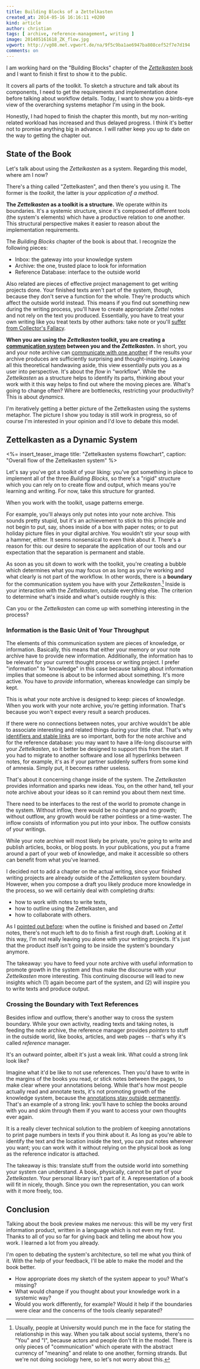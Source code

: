 ```yaml
---
title: Building Blocks of a Zettelkasten
created_at: 2014-05-16 16:16:11 +0200
kind: article
author: christian
tags: [ archive, reference-management, writing ]
image: 201405161618_ZK_flow.jpg
vgwort: http://vg08.met.vgwort.de/na/9f5c9ba1ae6947ba808cef52f7e7d194
comments: on
---
```


I am working hard on the "Building Blocks" chapter of the [_Zettelkasten_ book][toc] and I want to finish it first to show it to the public. 

It covers all parts of the toolkit. To sketch a structure and talk about its components, I need to get the requirements and implementation done before talking about workflow details.  Today, I want to show you a birds-eye view of the overarching systems metaphor I'm using in the book.

Honestly, I had hoped to finish the chapter this month, but my non-writing related workload has increased and thus delayed progress.  I think it's better not to promise anything big in advance.  I will rather keep you up to date on the way to getting the chapter out.

## State of the Book

Let's talk about using the _Zettelkasten_ as a system. Regarding this model, where am I now?

There's a thing called "Zettelkasten", and then there's you using it.  The former is the _toolkit_, the latter is _your application of a method_.

**The _Zettelkasten_ as a toolkit is a structure.**  We operate within its boundaries.  It's a systemic structure, since it's composed of different tools (the system's elements) which have a productive relation to one another. This structural perspective makes it easier to reason about the implementation requirements.

The _Building Blocks_ chapter of the book is about that. I recognize the following pieces:

* Inbox: the gateway into your knowledge system
* Archive: the one, trusted place to look for information
* Reference Database: interface to the outside world

Also related are pieces of effective project management to get writing projects done.  Your finished texts aren't part of the system, though, because they don't serve a function for the whole.  They're products which affect the outside world instead. This means if you find out something new during the writing process, you'll have to create appropriate _Zettel_ notes and not rely on the text you produced.  Essentially, you have to treat your own writing like you treat texts by other authors:  take note or you'll [suffer from Collector's Fallacy][colfal].

**When you are using the _Zettelkasten_ toolkit, you are creating a [communication system][commsys] between you and the _Zettelkasten_.**  In short, you and your note archive can [communicate with one another][zkcomm] if the results your archive produces are sufficiently surprising and thought-inspiring. Leaving all this theoretical handwaving aside, this view essentially puts you as a user into perspective.  It's about the _flow_ in "workflow". While the _Zettelkasten_ as a structure helps to identify its parts, thinking about your work with it this way helps to find out where the moving pieces are.  What's going to change often?  Where are bottlenecks, restricting your productivity?  This is about _dynamics._

I'm iteratively getting a better picture of the Zettelkasten using the systems metaphor.  The picture I show you today is still work in progress, so of course I'm interested in your opinion and I'd love to debate this model.

## Zettelkasten as a Dynamic System

<%= insert_teaser_image title: "Zettelkasten systems flowchart", caption: "Overall flow of the Zettelkasten system" %>

Let's say you've got a toolkit of your liking: you've got something in place to implement all of the three _Building Blocks_, so there's a "rigid" structure which you can rely on to create flow and output, which means you're learning and writing.  For now, take this structure for granted.

When you work with the toolkit, usage patterns emerge.

For example, you'll always only put notes into your note archive.  This sounds pretty stupid, but it's an achievement to stick to this principle and not begin to put, say, shoes inside of a box with paper notes; or to put holiday picture files in your digital archive.  You wouldn't stir your soup with a hammer, either.  It seems nonsensical to even think about it.  There's a reason for this:  our desire to separate the application of our tools and our expectation that the separation is permanent and stable.

As soon as you sit down to work with the toolkit, you're creating a bubble which determines what you may focus on as long as you're working and what clearly is not part of the workflow.  In other words, there is a **boundary** for the communication system you have with your _Zettelkasten_.[^sys]  Inside is your interaction with the _Zettelkasten_, outside everything else.  The criterion to determine what's inside and what's outside roughly is this:

Can you or the _Zettelkasten_ can come up with something interesting in the process?

### Information is the Basic Unit of Your Throughput

The elements of this communication system are pieces of knowledge, or information.  Basically, this means that either your memory or your note archive have to provide new information. Additionally, the information has to be relevant for your current thought process or writing project.  I prefer "information" to "knowledge" in this case because talking about information implies that someone is about to be informed about something.  It's more active.  You have to _provide_ information, whereas knowledge can simply be kept.

This is what your note archive is designed to keep:  pieces of knowledge.  When you work with your note archive, you're getting information.  That's because you won't expect every result a search produces.

If there were no connections between notes, your archive wouldn't be able to associate interesting and related things during your little chat.  That's why [identifiers and stable links][ident] are so important, both for the note archive and for the reference database:  you may want to have a life-long discourse with your _Zettelkasten_, so it better be designed to support this from the start.  If you had to migrate to another software and lose all hyperlinks between notes, for example, it's as if your partner suddenly suffers from some kind of amnesia.  Simply put, it becomes rather useless.

That's about it concerning change inside of the system.  The _Zettelkasten_ provides information and sparks new ideas.  You, on the other hand, tell your note archive about your ideas so it can remind you about them next time.

There need to be interfaces to the rest of the world to promote change in the system.  Without inflow, there would be no change and no growth;  without outflow, any growth would be rather pointless or a time-waster.  The inflow consists of information you put into your inbox.  The outflow consists of your writings.

While your note archive will most likely be private, you're going to write and publish articles, books, or blog posts. In your publications, you put a frame around a part of your web of knowledge, and make it accessible so others can benefit from what you've learned.  

I decided not to add a chapter on the actual writing, since your finished writing projects are already outside of the _Zettelkasten_ system boundary.  However, when you compose a draft you likely produce more knowledge in the process, so we will certainly deal with completing drafts:

* how to work with notes to write texts,
* how to outline using the Zettelkasten, and
* how to collaborate with others.

As I [pointed out before][draft]:  when the outline is finished and based on _Zettel_ notes, there's not much left to do to finish a first rough draft.  Looking at it this way, I'm not really leaving you alone with your writing projects.  It's just that the product itself isn't going to be inside the system's boundary anymore.

The takeaway:  you have to feed your note archive with useful information to promote growth in the system and thus make the discourse with your _Zettelkasten_ more interesting.  This continuing discourse will lead to new insights which (1) again become part of the system, and (2) will inspire you to write texts and produce output.

### Crossing the Boundary with Text References

Besides inflow and outflow, there's another way to cross the system boundary. While your own activity, reading texts and taking notes, is feeding the note archive, the reference manager provides _pointers_ to stuff in the outside world, like books, articles, and web pages -- that's why it's called _reference_ manager.

It's an outward pointer, albeit it's just a weak link.  What could a strong link look like?

Imagine what it'd be like to not use references.  Then you'd have to write in the margins of the books you read, or stick notes between the pages, to make clear where your annotations belong.  While that's how most people actually read and annotate texts, it's not promoting growth of the knowledge system, because the [annotations stay outside permanently][colfal].  That's an example of a strong link:  you'll have to schlep the books around with you and skim through them if you want to access your own thoughts ever again.

It is a really clever technical solution to the problem of keeping annotations to print page numbers in texts if you think about it. As long as you're able to identify the text and the location inside the text, you can put notes wherever you want;  you can work with it without relying on the physical book as long as the reference indicator is attached.

The takeaway is this:  translate stuff from the outside world into something your system can understand.  A book, physically, cannot be part of your _Zettelkasten_.  Your personal library isn't part of it.  A representation of a book will fit in nicely, though.  Since you own the representation, you can work with it more freely, too.

## Conclusion

Talking about the book preview makes me nervous: this will be my very first information product, written in a language which is not even my first. Thanks to all of you so far for giving back and telling me about how you work.  I learned a lot from you already.

I'm open to debating the system's architecture, so tell me what you think of it. With the help of your feedback, I'll be able to make the model and the book better.

* How appropriate does my sketch of the system appear to you? What's missing?
* What would change if you thought about your knowledge work in a systemic way?
* Would you work differently, for example? Would it help if the boundaries were clear and the concerns of the tools cleanly separated?

[draft]: /posts/2013/11/ease-into-writing
[toc]: http://www.zettelkasten.de/book/
[commsys]: http://en.wikipedia.org/wiki/Social_system
[zkcomm]: /posts/2013/06/zettelkasten-improves-thinking-writing
[ident]: /posts/2014/02/add-identity/
[colfal]: /posts/2014/01/collectors-fallacy

[^sys]: Usually, people at University would punch me in the face for stating the relationship in this way. When you talk about social systems, there's no "You" and "I", because actors and people don't fit in the model. There is only pieces of "communication" which operate with the abstract currency of "meaning" and relate to one another, forming strands. But we're not doing sociology here, so let's not worry about this.
